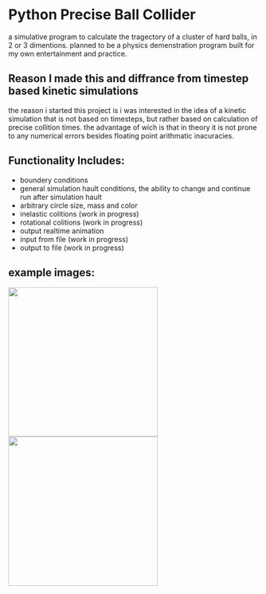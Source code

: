 # Python Precise Ball Collider
a simulative program to calculate the tragectory of a cluster of hard balls, in 2 or 3 dimentions.
planned to be a physics demenstration program built for my own entertainment and practice.

Reason I made this and diffrance from timestep based kinetic simulations
---------------------------------------------------------------
the reason i started this project is i was interested in the idea of a kinetic simulation that is not based on timesteps, but rather based on calculation of precise collition times.
the advantage of wich is that in theory it is not prone to any numerical errors besides floating point arithmatic inacuracies.

Functionality Includes:
-----------------------
- boundery conditions
- general simulation hault conditions, the ability to change and continue run after simulation hault
- arbitrary circle size, mass and color
- inelastic colitions (work in progress)
- rotational colitions (work in progress)
- output realtime animation
- input from file (work in progress)
- output to file (work in progress)

example images:
-----------------------
<img src="https://user-images.githubusercontent.com/57775835/83323707-3e608480-a269-11ea-8a97-6fc0c76703d6.PNG" width="300"><img src="https://user-images.githubusercontent.com/57775835/83323709-3f91b180-a269-11ea-8844-7dc0b4f7580f.PNG" width="300">
